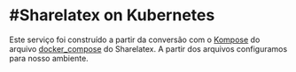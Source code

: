 #Sharelatex on Kubernetes
======
Este serviço foi construído a partir da conversão com o [Kompose](https://github.com/kubernetes-incubator/kompose) do arquivo [docker_compose](https://github.com/sharelatex/sharelatex/blob/master/docker-compose.yml) do Sharelatex.  A partir dos arquivos configuramos para nosso ambiente.
